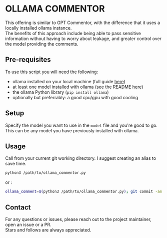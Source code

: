 # OLLAMA COMMENTOR

This offering is similar to GPT Commentor, with the difference that it uses a locally installed ollama instance.  
The benefits of this approach include being able to pass sensitive information without having to worry about leakage, and greater control over the model providing the comments.  

## Pre-requisites

To use this script you will need the following:
- ollama installed on your local machine (full guide [here](https://ollama.com/download))
- at least one model installed with ollama (see the README [here](https://github.com/ollama/ollama))
- the ollama Python library (```pip install ollama```)
- optionally but preferrably: a good cpu/gpu with good cooling

## Setup

Specify the model you want to use in the ```model``` file and you're good to go. This can be any model you have previously installed with ollama.  

## Usage

Call from your current git working directory. I suggest creating an alias to save time.

```bash
python3 /path/to/ollama_commentor.py
```
or :
```bash
ollama_comment=$(python3 /path/to/ollama_commentor.py); git commit -am "$ollama_comment"
```

## Contact

For any questions or issues, please reach out to the project maintainer, open an issue or a PR.  
Stars and follows are always appreciated.
